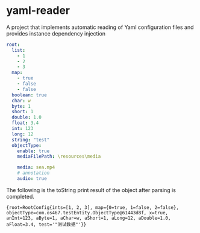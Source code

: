 # yaml-reader
A project that implements automatic reading of Yaml configuration files and provides instance dependency injection


```yaml
root:
  list:
    - 1
    - 2
    - 3
  map:
    - true
    - false
    - false
  boolean: true
  char: w
  byte: 1
  short: 1
  double: 1.0
  float: 3.4
  int: 123
  long: 12
  string: "test"
  objectType:
    enable: true
    mediaFilePath: \resources\media

    media: sea.mp4
    # annotation
    audio: true

```

The following is the toString print result of the object after parsing is completed.

```
{root=RootConfig{ints=[1, 2, 3], map={0=true, 1=false, 2=false}, objectType=com.os467.testEntity.ObjectType@61443d8f, x=true, anInt=123, aByte=1, aChar=w, aShort=1, aLong=12, aDouble=1.0, aFloat=3.4, test='"测试数据"'}}
```